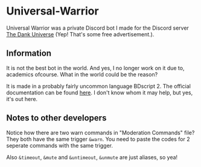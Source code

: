 # Universal-Warrior

Universal Warrior was a private Discord bot I made for the Discord server [The Dank Universe](https://discord.gg/sUPgd6TqEf) (Yep! That's some free advertisement.).

## Information

It is not the best bot in the world.  And yes, I no longer work on it due to, academics ofcourse. What in the world could be the reason? 

It is made in a probably fairly uncommon language BDscript 2. The official documentation can be found [here](https://nilpointer-software.github.io/bdfd-wiki/guides/bdscript2.html). I don't know whom it may help, but yes, it's out here.

## Notes to other developers

Notice how there are two warn commands in "Moderation Commands" file? They both have the same trigger `&warn`. You need to paste the codes for 2 seperate commands with the same trigger. 

Also `&timeout`, `&mute` and `&untimeout`, `&unmute` are just aliases, so yea!
